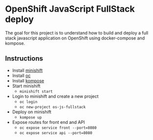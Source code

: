 # OpenShift JavaScript FullStack deploy
The goal for this project is to understand how to build and deploy a full stack javascript application on OpenShift using docker-compose and kompose.

## Instructions
* Install [minishift](https://www.okd.io/minishift/)
* Install [oc](https://www.okd.io/)
* Install [kompose](https://kompose.io)
* Start minishift
  * `minishift start`
* Login to minishift and create a new project
  * `oc login`
  * `oc new-project os-js-fullstack`
* Deploy on minishift
  * `kompose up`
* Expose routes for front end and API
  * `oc expose service front --port=8080`
  * `oc expose service api --port=8080`